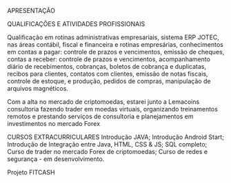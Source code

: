 APRESENTAÇÃO

QUALIFICAÇÕES E ATIVIDADES PROFISSIONAIS

Qualificação em rotinas administrativas empresariais, sistema ERP JOTEC, 
nas áreas contábil, fiscal e financeira e rotinas empresárias, conhecimentos 
em contas a pagar: controle de prazos e vencimentos, emissão de cheques, contas a 
receber: controle de prazos e vencimentos, acompanhamento diário de recebimentos, 
cobranças, boletos de cobrança e duplicatas, recibos para clientes, contatos com 
clientes, emissão de notas fiscais, controle de estoque, e produção, pedidos de compras, 
manipulação de arquivos magnéticos.


Com a alta no mercado de criptomoedas,
estarei junto a Lemacoins consultoria fazendo
trader em moedas virtuais, organizando
treinamentos remotos e prestando serviços de
consultoria e planejamentos em investimentos no
mercado Forex


CURSOS EXTRACURRICULARES
Introdução JAVA;
Introdução Android Start;
Introdução de Integração entre Java, HTML, CSS &
JS;
SQL completo;
Curso de trader no mercado Forex de criptomoedas;
Curso de redes e segurança - em desenvolvimento.


Projeto FITCASH
